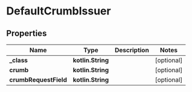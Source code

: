 
# DefaultCrumbIssuer

## Properties
Name | Type | Description | Notes
------------ | ------------- | ------------- | -------------
**_class** | **kotlin.String** |  |  [optional]
**crumb** | **kotlin.String** |  |  [optional]
**crumbRequestField** | **kotlin.String** |  |  [optional]



